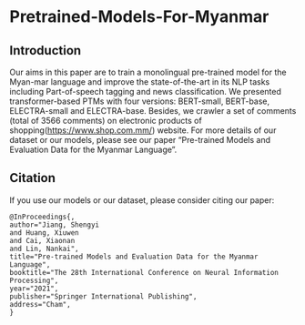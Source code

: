 # Pretrained-Models-For-Myanmar

## Introduction
Our aims in this paper are to train a monolingual pre-trained model for the Myan-mar language and improve the state-of-the-art in its NLP tasks including Part-of-speech tagging and news classification. We presented transformer-based PTMs with four versions: BERT-small, BERT-base, ELECTRA-small and ELECTRA-base. Besides, we crawler a set of comments (total of 3566 comments) on electronic products of shopping(https://www.shop.com.mm/) website. For more details of our dataset or our models, please see our paper “Pre-trained Models and Evaluation Data for the Myanmar Language”.

## Citation
If you use our models or our dataset, please consider citing our paper:
```
@InProceedings{,
author="Jiang, Shengyi
and Huang, Xiuwen
and Cai, Xiaonan
and Lin, Nankai",
title="Pre-trained Models and Evaluation Data for the Myanmar Language",
booktitle="The 28th International Conference on Neural Information Processing",
year="2021",
publisher="Springer International Publishing",
address="Cham",
}
